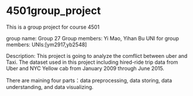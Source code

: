 # 4501group_project
This is a group project for course 4501

group name: Group 27
Group members: Yi Mao, Yihan Bu
UNI for group members: UNIs:[ym2917,yb2548]

Description: 
This project is going to analyze the comflict between uber and Taxi. The dataset used in this project including hired-ride trip data from Uber and NYC Yellow cab from January 2009 through June 2015.

There are maining four parts：data preprocessing, data storing, data understanding, and data visualizing.
